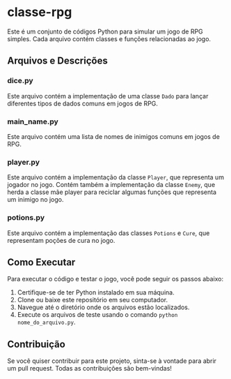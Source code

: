 # classe-rpg

Este é um conjunto de códigos Python para simular um jogo de RPG simples. Cada arquivo contém classes e funções relacionadas ao jogo.

## Arquivos e Descrições

### dice.py

Este arquivo contém a implementação de uma classe `Dado` para lançar diferentes tipos de dados comuns em jogos de RPG.

### main_name.py

Este arquivo contém uma lista de nomes de inimigos comuns em jogos de RPG.

### player.py

Este arquivo contém a implementação da classe `Player`, que representa um jogador no jogo. Contém também a implementação da classe `Enemy`, que herda a classe mãe player para reciclar algumas funções que representa um inimigo no jogo.

### potions.py

Este arquivo contém a implementação das classes `Potions` e `Cure`, que representam poções de cura no jogo.

## Como Executar

Para executar o código e testar o jogo, você pode seguir os passos abaixo:

1. Certifique-se de ter Python instalado em sua máquina.
2. Clone ou baixe este repositório em seu computador.
3. Navegue até o diretório onde os arquivos estão localizados.
4. Execute os arquivos de teste usando o comando `python nome_do_arquivo.py`.

## Contribuição

Se você quiser contribuir para este projeto, sinta-se à vontade para abrir um pull request. Todas as contribuições são bem-vindas!

